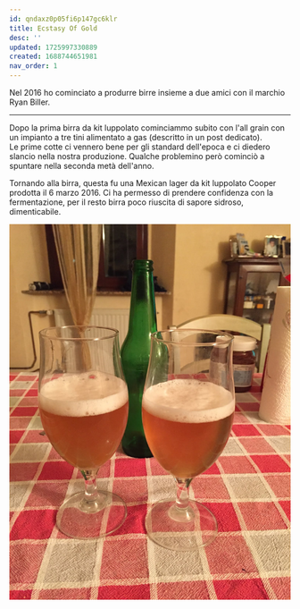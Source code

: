 ```yaml
---
id: qndaxz0p05fi6p147gc6klr
title: Ecstasy Of Gold
desc: ''
updated: 1725997330889
created: 1688744651981
nav_order: 1
---
```

Nel 2016 ho cominciato a produrre birre insieme a due amici con il marchio Ryan Biller.

---
Dopo la prima birra da kit luppolato cominciammo subito con l'all grain con un impianto a tre tini alimentato a gas (descritto in un post dedicato).  
Le prime cotte ci vennero bene per gli standard dell'epoca e ci diedero slancio nella nostra produzione. Qualche problemino però cominciò a spuntare nella seconda metà dell'anno.

Tornando alla birra, questa fu una Mexican lager da kit luppolato Cooper prodotta il 6 marzo 2016.
Ci ha permesso di prendere confidenza con la fermentazione, per il resto birra poco riuscita di sapore sidroso, dimenticabile.

![image](./assets/images/ecstasyOfGold.jpg)
